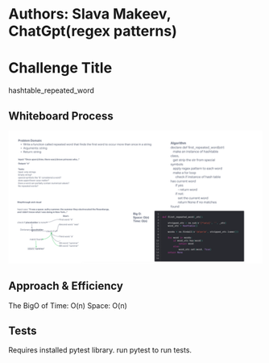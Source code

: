 # Authors: Slava Makeev, ChatGpt(regex patterns)

# Challenge Title
hashtable_repeated_word

## Whiteboard Process
![whiteboard](whiteboard.png)

## Approach & Efficiency

The BigO of Time: O(n)
            Space: O(n)
## Tests

Requires installed pytest library.
run pytest <filepath> to run tests.
